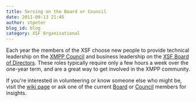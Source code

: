 ```yaml
---
title: Serving on the Board or Council
date: 2011-09-13 21:45
author: stpeter
blog_id: blog
category: XSF Organisational
---
```


Each year the members of the XSF choose new people to provide technical leadership on the [XMPP Council](https://xmpp.org/about/xsf/xmpp-council/) and business leadership on the [XSF Board of Directors](https://xmpp.org/about/xsf/the-xsf-board-of-directors/). These roles typically require only a few hours a week over the one-year term, and are a great way to get involved in the XMPP community.

If you're interested in volunteering or know someone else who might be, visit the [wiki page](http://wiki.xmpp.org/web/Board_and_Council_Elections_2011) or ask one of the current [Board](https://xmpp.org/about/xsf/the-xsf-board-of-directors/) or [Council](https://xmpp.org/about/xsf/xmpp-council/) members for insights.
